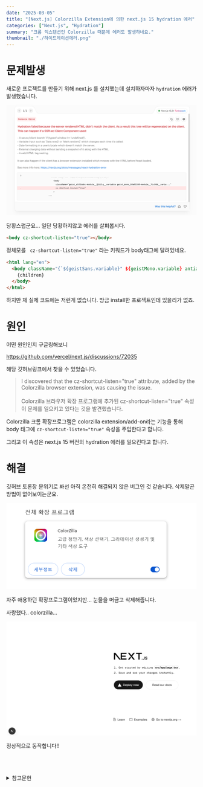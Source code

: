 ```yaml
---
date: "2025-03-05"
title: "[Next.js] Colorzilla Extension에 의한 next.js 15 hydration 에러"
categories: ["Next.js", "Hydration"]
summary: "크롬 익스텐션인 Colorzilla 때문에 에러도 발생하네요."
thumbnail: "./하이드레이션에러.png"
---
```


# 문제발생

새로운 프로젝트를 만들기 위해 next.js 를 설치했는데 설치하자마자 `hydration` 에러가 발생했습니다.

![하이드레이션에러2](하이드레이션에러2.png)

당황스럽군요... 일단 당황하지않고 에러를 살펴봅시다.

```html
<body cz-shortcut-listen="true"></body>
```

정체모를 ` cz-shortcut-listen="true"` 라는 키워드가 body태그에 달려있네요.

```html
<html lang="en">
  <body className="{`${geistSans.variable}" ${geistMono.variable} antialiased`}>
    {children}
  </body>
</html>
```

하지만 제 실제 코드에는 저런게 없습니다. 방금 install한 프로젝트인데 있을리가 없죠.

# 원인

어떤 원인인지 구글링해보니

https://github.com/vercel/next.js/discussions/72035

해당 깃허브링크에서 찾을 수 있었습니다.

> I discovered that the cz-shortcut-listen="true" attribute, added by the Colorzilla browser extension, was causing the issue. <br> <br> Colorzilla 브라우저 확장 프로그램에 추가된 cz-shortcut-listen="true" 속성이 문제를 일으키고 있다는 것을 발견했습니다.

Colorzilla 크롬 확장프로그램은 colorzilla extension/add-on라는 기능을 통해 body 태그에 `cz-shortcut-listen="true"` 속성을 주입한다고 합니다.

그리고 이 속성은 next.js 15 버전의 hydration 에러를 일으킨다고 합니다.

# 해결

깃허브 토론장 분위기로 봐선 아직 온전히 해결되지 않은 버그인 것 같습니다. 삭제말곤 방법이 없어보이는군요.

![컬러지라](컬러지라.png)

자주 애용하던 확장프로그램이었지만... 눈물을 머금고 삭제해줍니다.

사랑했다.. colorzilla...

![next정상](next정상.png)

정상적으로 동작합니다!!

<br>
<br>
<br>

<details>

<summary>참고문헌</summary>

<div markdown="1">

https://github.com/vercel/next.js/discussions/72035

https://dev-astra.tistory.com/669

</div>

</details>
